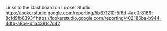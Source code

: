Links to the Dashboard on Looker Studio:
https://lookerstudio.google.com/reporting/5b671210-5f6d-4ae0-8166-8cfd9fb8393f
https://lookerstudio.google.com/reporting/402186ba-b944-4dfb-a8be-d1a4381c7d42
